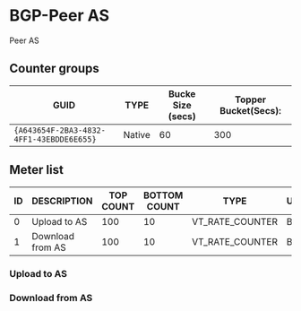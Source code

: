# BGP-Peer AS

Peer AS

## Counter groups

| GUID                                     | TYPE   | Bucke Size (secs) | Topper Bucket(Secs): |
| ---------------------------------------- | ------ | ----------------- | -------------------- |
| `{A643654F-2BA3-4832-4FF1-43EBDDE6E655}` | Native | 60                | 300                  |

## Meter list

| ID  | DESCRIPTION      | TOP COUNT | BOTTOM COUNT | TYPE            | UNITS |
| --- | ---------------- | --------- | ------------ | --------------- | ----- |
| 0   | Upload to AS     | 100       | 10           | VT_RATE_COUNTER | Bps   |
| 1   | Download from AS | 100       | 10           | VT_RATE_COUNTER | Bps   |


### Upload to AS     
### Download from AS 